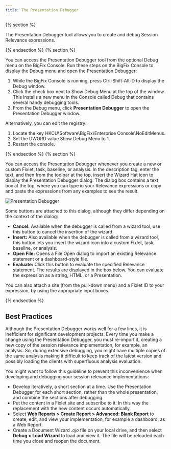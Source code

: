 ```yaml
---
title: The Presentation Debugger
---
```

{% section %}

The Presentation Debugger tool allows you to create and debug Session Relevance expressions.

{% endsection %}
{% section %}

You can access the Presentation Debugger tool from the optional Debug menu on the BigFix Console. 
Run these steps on the BigFix Console to display the Debug menu and open the Presentation Debugger:
1. While the BigFix Console is running, press Ctrl-Shift-Alt-D to display the Debug window.
2. Click the check box next to Show Debug Menu at the top of the window. This installs a new menu in the Console called Debug that contains several handy debugging tools.
3. From the Debug menu, click **Presentation Debugger** to open the Presentation Debugger window.

Alternatively, you can edit the registry:
1. Locate the key HKCU\Software\BigFix\Enterprise Console\NoEditMenus.
2. Set the DWORD value Show Debug Menu to 1.
3. Restart the console.

{% endsection %}
{% section %}

You can access the Presentation Debugger whenever you create a new or custom Fixlet, task,
baseline, or analysis. In the description tag, enter the text, and then
from the toolbar at the top, insert the Wizard Hat icon to display the Presentation Debugger dialog.
The dialog box contains a text box at the top, where you can type in your Relevance expressions or copy and paste the expressions from any examples to see the result. 

![Presentation Debugger](/static/img/presentation_debugger.jpg)

Some buttons are attached to this dialog, although they differ
depending on the context of the dialog:
- **Cancel:** Available when the debugger is called from a wizard tool, use this button
to cancel the insertion of the wizard.
- **Insert:** Also available when the debugger is called from a wizard tool, this button
lets you insert the wizard icon into a custom Fixlet, task, baseline, or analysis.
- **Open File:** Opens a File Open dialog to import an existing Relevance statement
or a dashboard-style file.
- **Evaluate:** Click this button to evaluate the specified Relevance statement. The
results are displayed in the box below. You can evaluate the expression as a string, HTML, or a Presentation.

You can also attach a site (from the pull-down menu) and a Fixlet ID to your
expression, by using the appropriate input boxes.

{% endsection %}

## Best Practices
Although the Presentation Debugger works well for a few lines, it is inefficient for significant development projects.
Every time you make a change using the Presentation Debugger, you must re-import it, creating a new copy of the session relevance implementation, for example, an analysis. 
So, during extensive debugging, you might have multiple copies of the same analysis making it difficult to keep track of the 
latest version and possibly loading the clients with superfluous analysis evaluation. 

You might want to follow this guideline to prevent this inconvenience when developing and debugging your session relevance implementations:

* Develop iteratively, a short section at a time. Use the Presentation Debugger for each short section, rather than the whole presentation, and combine the sections after debugging.
* Put the content in a Fixlet site and subscribe to it. In this way the replacement with the new content occurs automatically.
* Select **Web Reports > Create Report > Advanced: Blank Report** to create, edit, and view your implementation, for example a dashboard, as a Web Report.
* Create a Document Wizard *.ojo* file on your local drive, and then select **Debug > Load Wizard** to load and view it. The file will be reloaded each time you close and reopen the document.
